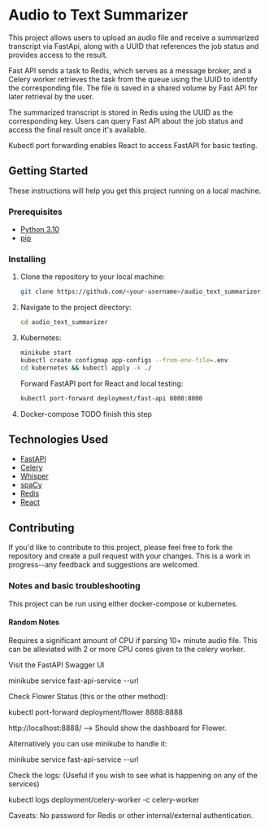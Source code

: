 # Audio to Text Summarizer

This project allows users to upload an audio file and receive a summarized transcript via FastApi, 
along with a UUID that references the job status and provides access to the result. 

Fast API sends a task to Redis, which serves as a message broker, 
and a Celery worker retrieves the task from the queue using the UUID to identify the corresponding file.
The file is saved in a shared volume by Fast API for later retrieval by the user. 

The summarized transcript is stored in Redis using the UUID as the corresponding key. 
Users can query Fast API about the job status and access the final result once it's available.

Kubectl port forwarding enables React to access FastAPI for basic testing.

## Getting Started 
These instructions will help you get this project running on a local machine.

### Prerequisites
- [Python 3.10](https://www.python.org/downloads/)
- [pip](https://pip.pypa.io/en/stable/installation/)

### Installing
1. Clone the repository to your local machine:
    ```bash
    git clone https://github.com/<your-username>/audio_text_summarizer
    ```
2. Navigate to the project directory:
    ```bash
    cd audio_text_summarizer
    ```
3. Kubernetes:
    ```bash
    minikube start
    kubectl create configmap app-configs --from-env-file=.env 
    cd kubernetes && kubectl apply -k ./
    ```
   Forward FastAPI port for React and local testing:
    ```bash
    kubectl port-forward deployment/fast-api 8000:8000
    ``` 

4. Docker-compose
    TODO finish this step

## Technologies Used

- [FastAPI](https://fastapi.tiangolo.com/)
- [Celery](https://docs.celeryproject.org/en/stable/)
- [Whisper](https://graphite.readthedocs.io/en/latest/whisper.html)
- [spaCy](https://spacy.io/)
- [Redis](https://redis.io/)
- [React](https://react.dev/)

## Contributing

If you'd like to contribute to this project, please feel free to fork the repository and create 
a pull request with your changes. 
This is a work in progress--any feedback and suggestions are welcomed.


### Notes and basic troubleshooting
This project can be run using either docker-compose or kubernetes.

#### Random Notes

Requires a significant amount of CPU if parsing 10+ minute audio file.
This can be alleviated with 2 or more CPU cores given to the celery worker.

Visit the FastAPI Swagger UI

minikube service fast-api-service --url


Check Flower Status (this or the other method):

kubectl port-forward deployment/flower 8888:8888

http://localhost:8888/ --> Should show the dashboard for Flower.


Alternatively you can use minikube to handle it:

minikube service fast-api-service --url


Check the logs:
(Useful if you wish to see what is happening on any of the services)

kubectl logs deployment/celery-worker -c celery-worker

Caveats:
No password for Redis or other internal/external authentication.
